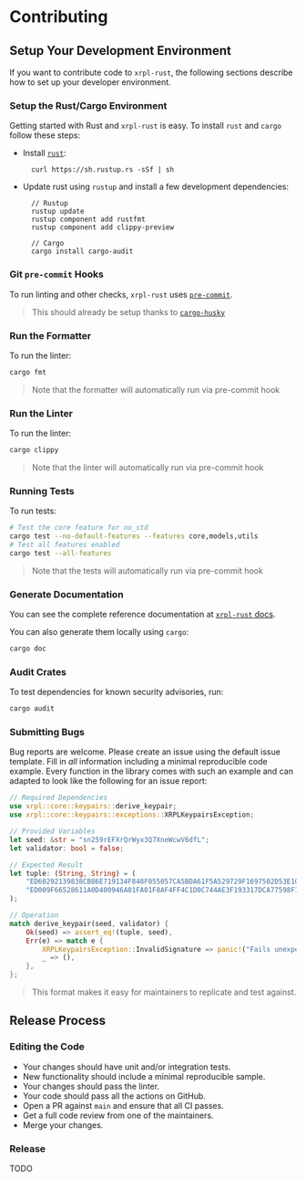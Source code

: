 # Contributing

## Setup Your Development Environment

If you want to contribute code to `xrpl-rust`, the following sections describe 
how to set up your developer environment.

### Setup the Rust/Cargo Environment

Getting started with Rust and `xrpl-rust` is easy. To install `rust` and 
`cargo` follow these steps:

* Install [`rust`](https://doc.rust-lang.org/cargo/getting-started/installation.html):

        curl https://sh.rustup.rs -sSf | sh

* Update rust using `rustup` and install a few development dependencies:

        // Rustup
        rustup update
        rustup component add rustfmt
        rustup component add clippy-preview

        // Cargo
        cargo install cargo-audit

### Git `pre-commit` Hooks

To run linting and other checks, `xrpl-rust` uses 
[`pre-commit`](https://pre-commit.com/).

> This should already be setup thanks to 
[`cargo-husky`](https://github.com/rhysd/cargo-husky)

### Run the Formatter

To run the linter:

```bash
cargo fmt
```

> Note that the formatter will automatically run via pre-commit hook

### Run the Linter

To run the linter:

```bash
cargo clippy
```

> Note that the linter will automatically run via pre-commit hook

### Running Tests

To run tests:

```bash
# Test the core feature for no_std
cargo test --no-default-features --features core,models,utils
# Test all features enabled
cargo test --all-features
```

> Note that the tests will automatically run via pre-commit hook

### Generate Documentation

You can see the complete reference documentation at 
[`xrpl-rust` docs](https://docs.rs/xrpl). 

You can also generate them locally using `cargo`:

```bash
cargo doc
```

### Audit Crates

To test dependencies for known security advisories, run:

```bash
cargo audit
```

### Submitting Bugs

Bug reports are welcome. Please create an issue using the default issue
template. Fill in *all* information including a minimal reproducible 
code example. Every function in the library comes with such an example
and can adapted to look like the following for an issue report:

```rust
// Required Dependencies
use xrpl::core::keypairs::derive_keypair;
use xrpl::core::keypairs::exceptions::XRPLKeypairsException;

// Provided Variables
let seed: &str = "sn259rEFXrQrWyx3Q7XneWcwV6dfL";
let validator: bool = false;

// Expected Result
let tuple: (String, String) = (
    "ED60292139838CB86E719134F848F055057CA5BDA61F5A529729F1697502D53E1C".into(),
    "ED009F66528611A0D400946A01FA01F8AF4FF4C1D0C744AE3F193317DCA77598F1".into(),
);

// Operation
match derive_keypair(seed, validator) {
    Ok(seed) => assert_eq!(tuple, seed),
    Err(e) => match e {
        XRPLKeypairsException::InvalidSignature => panic!("Fails unexpectedly"),
        _ => (),
    },
};
```
> This format makes it easy for maintainers to replicate and test against.

## Release Process

### Editing the Code

* Your changes should have unit and/or integration tests.
* New functionality should include a minimal reproducible sample.
* Your changes should pass the linter.
* Your code should pass all the actions on GitHub.
* Open a PR against `main` and ensure that all CI passes.
* Get a full code review from one of the maintainers.
* Merge your changes.

### Release

TODO
